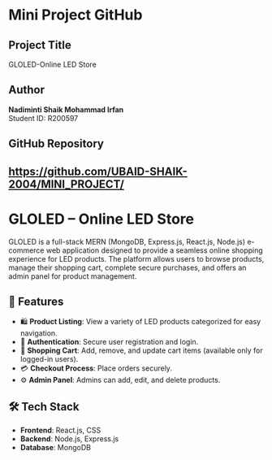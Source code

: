 # Mini Project GitHub

## Project Title
GLOLED-Online LED Store

## Author
**Nadiminti Shaik Mohammad Irfan**  
Student ID: R200597

## GitHub Repository
https://github.com/UBAID-SHAIK-2004/MINI_PROJECT/
---

# GLOLED – Online LED Store

GLOLED is a full-stack MERN (MongoDB, Express.js, React.js, Node.js) e-commerce web application designed to provide a seamless online shopping experience for LED products. The platform allows users to browse products, manage their shopping cart, complete secure purchases, and offers an admin panel for product management.

## 🔦 Features

- 🛍️ **Product Listing**: View a variety of LED products categorized for easy navigation.
- 🔐 **Authentication**: Secure user registration and login.
- 🛒 **Shopping Cart**: Add, remove, and update cart items (available only for logged-in users).
- 💳 **Checkout Process**: Place orders securely.
- ⚙️ **Admin Panel**: Admins can add, edit, and delete products.


## 🛠️ Tech Stack

- **Frontend**: React.js, CSS
- **Backend**: Node.js, Express.js
- **Database**: MongoDB 


